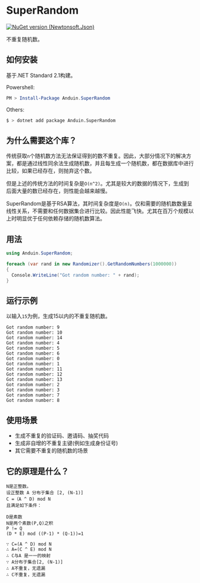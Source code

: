 # SuperRandom

[![NuGet version (Newtonsoft.Json)](https://img.shields.io/nuget/v/Anduin.SuperRandom.svg?style=flat-square)](https://www.nuget.org/packages/Anduin.SuperRandom/)

不重复随机数。

## 如何安装

基于.NET Standard 2.1构建。

Powershell:

```powershell
PM > Install-Package Anduin.SuperRandom
```

Others:

```bash
$ > dotnet add package Anduin.SuperRandom
```

## 为什么需要这个库？

传统获取`n`个随机数方法无法保证得到的数不重复。因此，大部分情况下的解决方案，都是通过线性同余法生成随机数，并且每生成一个随机数，都在数据库中进行比较，如果已经存在，则抛弃这个数。

但是上述的传统方法的时间复杂是`O(n^2)`。尤其是较大的数据的情况下，生成到后面大量的数已经存在，则性能会越来越慢。

SuperRandom是基于RSA算法，其时间复杂度是`O(n)`。仅和需要的随机数数量呈线性关系，不需要和任何数据集合进行比较。因此性能飞快。尤其在百万个规模以上时明显优于任何依赖存储的随机数算法。

## 用法

```csharp
using Anduin.SuperRandom;

foreach (var rand in new Randomizer().GetRandomNumbers(1000000))
{
  Console.WriteLine("Got random number: " + rand);
}
```

## 运行示例

以输入`15`为例，生成15以内的不重复随机数。

```
Got random number: 9
Got random number: 10
Got random number: 14
Got random number: 4
Got random number: 5
Got random number: 6
Got random number: 0
Got random number: 1
Got random number: 11
Got random number: 12
Got random number: 13
Got random number: 2
Got random number: 3
Got random number: 7
Got random number: 8
```

## 使用场景

* 生成不重复的验证码、邀请码、抽奖代码
* 生成非自增的不重复主键(例如生成身份证号)
* 其它需要不重复的随机数的场景

## 它的原理是什么？

```
N是正整数。
设正整数 A 分布于集合 [2, (N-1)]
C =（A ^ D) mod N
且满足如下条件：

D是素数
N是两个素数(P,Q)之积
P != Q
(D * E) mod ((P-1) * (Q-1))=1

∵ C=(A ^ D) mod N
∴ A=(C ^ E) mod N
∴ C与A 是一一的映射
∵ A分布于集合[2, (N-1)]
∴ A不重复，无遗漏
∴ C不重复，无遗漏
```

